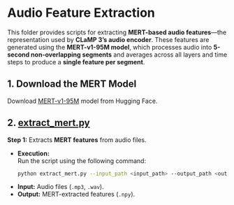 # **Audio Feature Extraction**
This folder provides scripts for extracting **MERT-based audio features**—the representation used by **CLaMP 3’s audio encoder**. These features are generated using the **MERT-v1-95M model**, which processes audio into **5-second non-overlapping segments** and averages across all layers and time steps to produce a **single feature per segment**.

## **1. Download the MERT Model**
Download [MERT-v1-95M](https://huggingface.co/m-a-p/MERT-v1-95M) model from Hugging Face.

## **2. [extract_mert.py](https://github.com/sanderwood/clamp3/blob/main/preprocessing/audio/extract_mert.py)**
**Step 1:** Extracts **MERT features** from audio files.

- **Execution:**  
  Run the script using the following command:
  ```bash
  python extract_mert.py --input_path <input_path> --output_path <output_path> --model_path m-a-p/MERT-v1-95M --mean_features
  ```
- **Input:** Audio files (`.mp3`, `.wav`).
- **Output:** MERT-extracted features (`.npy`).
